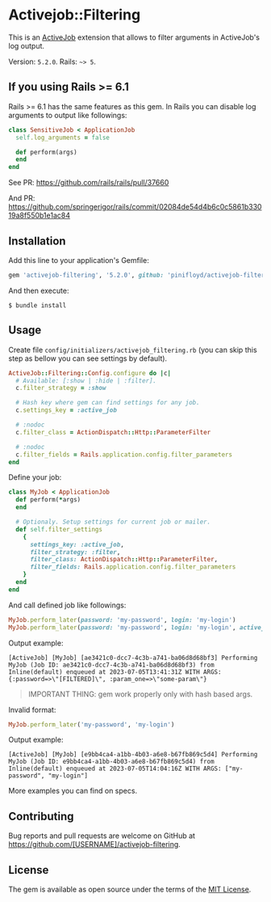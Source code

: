 # Activejob::Filtering

This is an [ActiveJob](https://github.com/rails/rails/tree/master/activejob) extension that allows to filter arguments in ActiveJob's log output.

Version: `5.2.0`. Rails: `~> 5`.

## If you using Rails >= 6.1

Rails >= 6.1 has the same features as this gem. In Rails you can disable log arguments to output like followings:

```ruby
class SensitiveJob < ApplicationJob
  self.log_arguments = false

  def perform(args)
  end
end
```

See PR: https://github.com/rails/rails/pull/37660

And PR: https://github.com/springerigor/rails/commit/02084de54d4b6c0c5861b33019a8f550b1e1ac84

## Installation

Add this line to your application's Gemfile:

```ruby
gem 'activejob-filtering', '5.2.0', github: 'pinifloyd/activejob-filtering'
```

And then execute:

    $ bundle install

## Usage

Create file `config/initializers/activejob_filtering.rb` (you can skip this step as bellow you can see settings by default).

```ruby
ActiveJob::Filtering::Config.configure do |c|
  # Available: [:show | :hide | :filter].
  c.filter_strategy = :show

  # Hash key where gem can find settings for any job.
  c.settings_key = :active_job

  # :nodoc
  c.filter_class = ActionDispatch::Http::ParameterFilter

  # :nodoc
  c.filter_fields = Rails.application.config.filter_parameters
end
```

Define your job:

```ruby
class MyJob < ApplicationJob
  def perform(*args)
  end

  # Optionaly. Setup settings for current job or mailer.
  def self.filter_settings
    {
      settings_key: :active_job,
      filter_strategy: :filter,
      filter_class: ActionDispatch::Http::ParameterFilter,
      filter_fields: Rails.application.config.filter_parameters
    }
  end
end
```

And call defined job like followings:

```ruby
MyJob.perform_later(password: 'my-password', login: 'my-login')
MyJob.perform_later(password: 'my-password', login: 'my-login', active_job: { filter_strategy: :filter })
```

Output example:

```
[ActiveJob] [MyJob] [ae3421c0-dcc7-4c3b-a741-ba06d8d68bf3] Performing MyJob (Job ID: ae3421c0-dcc7-4c3b-a741-ba06d8d68bf3) from Inline(default) enqueued at 2023-07-05T13:41:31Z WITH ARGS: {:password=>\"[FILTERED]\", :param_one=>\"some-param\"}
```

> IMPORTANT THING: gem work properly only with hash based args.

Invalid format:

```ruby
MyJob.perform_later('my-password', 'my-login')
```

Output example:

```
[ActiveJob] [MyJob] [e9bb4ca4-a1bb-4b03-a6e8-b67fb869c5d4] Performing MyJob (Job ID: e9bb4ca4-a1bb-4b03-a6e8-b67fb869c5d4) from Inline(default) enqueued at 2023-07-05T14:04:16Z WITH ARGS: ["my-password", "my-login"]
```

More examples you can find on specs.

## Contributing

Bug reports and pull requests are welcome on GitHub at https://github.com/[USERNAME]/activejob-filtering.

## License

The gem is available as open source under the terms of the [MIT License](https://opensource.org/licenses/MIT).
